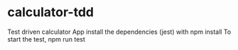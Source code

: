 # calculator-tdd
Test driven calculator App
install the dependencies (jest) with npm install
To start the test, npm run test
